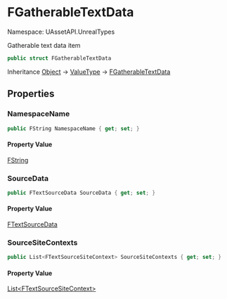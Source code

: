 # FGatherableTextData

Namespace: UAssetAPI.UnrealTypes

Gatherable text data item

```csharp
public struct FGatherableTextData
```

Inheritance [Object](https://docs.microsoft.com/en-us/dotnet/api/system.object) → [ValueType](https://docs.microsoft.com/en-us/dotnet/api/system.valuetype) → [FGatherableTextData](./uassetapi.unrealtypes.fgatherabletextdata.md)

## Properties

### **NamespaceName**

```csharp
public FString NamespaceName { get; set; }
```

#### Property Value

[FString](./uassetapi.unrealtypes.fstring.md)<br>

### **SourceData**

```csharp
public FTextSourceData SourceData { get; set; }
```

#### Property Value

[FTextSourceData](./uassetapi.unrealtypes.ftextsourcedata.md)<br>

### **SourceSiteContexts**

```csharp
public List<FTextSourceSiteContext> SourceSiteContexts { get; set; }
```

#### Property Value

[List&lt;FTextSourceSiteContext&gt;](https://docs.microsoft.com/en-us/dotnet/api/system.collections.generic.list-1)<br>
